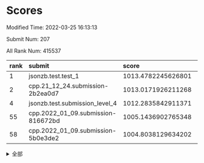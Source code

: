 # Scores

Modified Time: 2022-03-25 16:13:13

Submit Num: 207

All Rank Num: 415537

| rank |               submit               |       score        |       sigma        | pk_num |
| :--- | :--------------------------------- | :----------------- | :----------------- | :----- |
| 1    | jsonzb.test.test_1                 | 1013.4782245626801 | 0.8106565281926731 | 8029   |
| 2    | cpp.21_12_24.submission-2b2ea0d7   | 1013.0171926211268 | 0.8048326270810883 | 8031   |
| 4    | jsonzb.test.submission_level_4     | 1012.2835842911371 | 0.78642245074719   | 8024   |
| 55   | cpp.2022_01_09.submission-816672bd | 1005.1436902765348 | 0.7140604563554005 | 8024   |
| 58   | cpp.2022_01_09.submission-5b0e3de2 | 1004.8038129634202 | 0.719256177388835  | 8035   |


<details>
<summary>全部</summary>

| rank |                 submit                 |       score        |       sigma        | pk_num |
| :--- | :------------------------------------- | :----------------- | :----------------- | :----- |
| 1    | jsonzb.test.test_1                     | 1013.4782245626801 | 0.8106565281926731 | 8029   |
| 2    | cpp.21_12_24.submission-2b2ea0d7       | 1013.0171926211268 | 0.8048326270810883 | 8031   |
| 3    | gobigger.level_3.submission_level_3_30 | 1012.6310992559988 | 0.7892799495043026 | 8025   |
| 4    | jsonzb.test.submission_level_4         | 1012.2835842911371 | 0.78642245074719   | 8024   |
| 5    | gobigger.level_3.submission_level_3_22 | 1011.9250991525709 | 0.7880691089410392 | 8028   |
| 6    | gobigger.level_3.submission_level_3_1  | 1011.3565437897782 | 0.7901172545639442 | 8031   |
| 7    | gobigger.level_3.submission_level_3_28 | 1010.8389010858951 | 0.7831876788031475 | 8035   |
| 8    | gobigger.level_3.submission_level_3_25 | 1010.7335390748627 | 0.7750248143906345 | 8026   |
| 9    | gobigger.level_3.submission_level_3_45 | 1010.7159221916642 | 0.7667422167225802 | 8029   |
| 10   | gobigger.level_3.submission_level_3_3  | 1010.7100859322497 | 0.7635292019114585 | 8023   |
| 11   | gobigger.level_3.submission_level_3_8  | 1010.6853698832051 | 0.7551435091203627 | 8034   |
| 12   | gobigger.level_3.submission_level_3_2  | 1010.5398224888072 | 0.7661557611013108 | 8034   |
| 13   | gobigger.level_3.submission_level_3_32 | 1010.477289976658  | 0.8034447404762928 | 8032   |
| 14   | gobigger.level_3.submission_level_3_6  | 1010.4094416768097 | 0.7662703310066172 | 8028   |
| 15   | gobigger.level_3.submission_level_3_47 | 1010.3978005895653 | 0.7756101332614249 | 8030   |
| 16   | gobigger.level_3.submission_level_3_11 | 1010.3490919767409 | 0.7555679136302478 | 8028   |
| 17   | gobigger.level_3.submission_level_3_43 | 1010.3181140450848 | 0.7850689204722636 | 8030   |
| 18   | gobigger.level_3.submission_level_3_26 | 1010.26857827476   | 0.7632904555256016 | 8027   |
| 19   | gobigger.level_3.submission_level_3_18 | 1010.2563513074142 | 0.8010111182196282 | 8025   |
| 20   | gobigger.level_3.submission_level_3_13 | 1010.2147358534797 | 0.7698393581990772 | 8032   |
| 21   | gobigger.level_3.submission_level_3_35 | 1010.2123180031163 | 0.7568619475139772 | 8032   |
| 22   | gobigger.level_3.submission_level_3_44 | 1010.1859250317609 | 0.7570562841906762 | 8034   |
| 23   | gobigger.level_3.submission_level_3_49 | 1010.1756911486509 | 0.7576170880499774 | 8029   |
| 24   | gobigger.level_3.submission_level_3_21 | 1010.1736348116364 | 0.7644064531894231 | 8024   |
| 25   | gobigger.level_3.submission_level_3_42 | 1010.12021563658   | 0.7593438619728969 | 8032   |
| 26   | gobigger.level_3.submission_level_3_48 | 1010.1034553959656 | 0.7474098641054282 | 8032   |
| 27   | gobigger.level_3.submission_level_3_41 | 1010.1024562539951 | 0.7639738661420935 | 8034   |
| 28   | gobigger.level_3.submission_level_3_16 | 1010.0823374254753 | 0.7735440394195812 | 8026   |
| 29   | gobigger.level_3.submission_level_3_14 | 1010.0340897014221 | 0.7536340972735458 | 8031   |
| 30   | gobigger.level_3.submission_level_3_27 | 1010.0303722816833 | 0.7689604004865424 | 8031   |
| 31   | gobigger.level_3.submission_level_3_34 | 1009.9839373872368 | 0.760160828686057  | 8028   |
| 32   | gobigger.level_3.submission_level_3_23 | 1009.9352798671044 | 0.7712739210658663 | 8033   |
| 33   | gobigger.level_3.submission_level_3_5  | 1009.8091344489951 | 0.7459488701831655 | 8033   |
| 34   | gobigger.level_3.submission_level_3_39 | 1009.7519131178975 | 0.7549040330583667 | 8033   |
| 35   | gobigger.level_3.submission_level_3_40 | 1009.6928251549451 | 0.7567924535442969 | 8028   |
| 36   | gobigger.level_3.submission_level_3_10 | 1009.6869796782265 | 0.7552107193535884 | 8028   |
| 37   | gobigger.level_3.submission_level_3_33 | 1009.5812207683797 | 0.7650153254392519 | 8034   |
| 38   | gobigger.level_3.submission_level_3_17 | 1009.5301403273371 | 0.739424591216818  | 8022   |
| 39   | gobigger.level_3.submission_level_3_19 | 1009.5258581738286 | 0.7599265685725186 | 8033   |
| 40   | gobigger.level_3.submission_level_3_24 | 1009.48575155705   | 0.7445317831687098 | 8030   |
| 41   | gobigger.level_3.submission_level_3_12 | 1009.2981469056689 | 0.758045589926407  | 8026   |
| 42   | gobigger.level_3.submission_level_3_31 | 1009.2320408405939 | 0.7728937076685161 | 8027   |
| 43   | gobigger.level_3.submission_level_3_7  | 1009.1464293240324 | 0.7625734294470908 | 8029   |
| 44   | gobigger.level_3.submission_level_3_37 | 1009.055770353479  | 0.7710279130196833 | 8031   |
| 45   | gobigger.level_3.submission_level_3_4  | 1009.0361124243723 | 0.7322911390676332 | 8034   |
| 46   | gobigger.level_3.submission_level_3_20 | 1008.8278267880895 | 0.7327444781845914 | 8029   |
| 47   | gobigger.level_3.submission_level_3_29 | 1008.822118712403  | 0.7694624905114821 | 8027   |
| 48   | gobigger.level_3.submission_level_3_36 | 1008.6675481564963 | 0.7365802062641122 | 8032   |
| 49   | gobigger.level_3.submission_level_3_9  | 1008.6435975847114 | 0.742859839771788  | 8025   |
| 50   | gobigger.level_3.submission_level_3_46 | 1008.4209695354555 | 0.749992708498831  | 8032   |
| 51   | gobigger.level_3.submission_level_3_38 | 1008.4068308386903 | 0.7462692033871574 | 8033   |
| 52   | gobigger.level_3.submission_level_3_0  | 1008.339425114901  | 0.7507433316837983 | 8037   |
| 53   | gobigger.level_3.submission_level_3_15 | 1008.2358937115416 | 0.7499860697153876 | 8028   |
| 54   | gobigger.level_1.submission_level_1_24 | 1005.1705928118221 | 0.7277718424973841 | 8028   |
| 55   | cpp.2022_01_09.submission-816672bd     | 1005.1436902765348 | 0.7140604563554005 | 8024   |
| 56   | gobigger.level_1.submission_level_1_13 | 1004.8653494040265 | 0.7061542007666525 | 8025   |
| 57   | gobigger.level_1.submission_level_1_15 | 1004.8248997887894 | 0.7285648576019685 | 8034   |
| 58   | cpp.2022_01_09.submission-5b0e3de2     | 1004.8038129634202 | 0.719256177388835  | 8035   |
| 59   | gobigger.level_1.submission_level_1_17 | 1004.7556371090565 | 0.7160432597881576 | 8029   |
| 60   | gobigger.level_1.submission_level_1_6  | 1004.3797007976112 | 0.7216107893293356 | 8026   |
| 61   | gobigger.level_1.submission_level_1_14 | 1004.1667650991201 | 0.7149991783274148 | 8033   |
| 62   | gobigger.level_1.submission_level_1_7  | 1004.1292151633733 | 0.7171306512627474 | 8030   |
| 63   | gobigger.level_1.submission_level_1_12 | 1004.1269398455433 | 0.7251935881379327 | 8029   |
| 64   | gobigger.level_1.submission_level_1_36 | 1004.0787481941401 | 0.7285759923158597 | 8034   |
| 65   | gobigger.level_1.submission_level_1_0  | 1004.036572751792  | 0.7189185022584247 | 8029   |
| 66   | gobigger.level_1.submission_level_1_34 | 1003.8599289597223 | 0.7133719990490549 | 8029   |
| 67   | gobigger.level_1.submission_level_1_38 | 1003.8199878688248 | 0.7153072131785503 | 8027   |
| 68   | gobigger.level_1.submission_level_1_2  | 1003.7079375518634 | 0.7153919798057322 | 8030   |
| 69   | gobigger.level_1.submission_level_1_11 | 1003.7032177574753 | 0.7277012773755194 | 8027   |
| 70   | gobigger.level_1.submission_level_1_3  | 1003.5972150981305 | 0.716715061983204  | 8032   |
| 71   | gobigger.level_1.submission_level_1_5  | 1003.534905176695  | 0.7063491814191118 | 8030   |
| 72   | gobigger.level_1.submission_level_1_19 | 1003.4193619891222 | 0.7170895128241773 | 8034   |
| 73   | gobigger.level_1.submission_level_1_4  | 1003.3680192086856 | 0.7234838028663005 | 8028   |
| 74   | gobigger.level_1.submission_level_1_31 | 1003.3506898338784 | 0.715226062452645  | 8024   |
| 75   | gobigger.level_1.submission_level_1_21 | 1003.3113453017347 | 0.707365195697208  | 8024   |
| 76   | gobigger.level_1.submission_level_1_27 | 1003.28286053191   | 0.7123168663585911 | 8029   |
| 77   | gobigger.level_1.submission_level_1_16 | 1003.2816796903263 | 0.7152133148479263 | 8031   |
| 78   | gobigger.level_1.submission_level_1_47 | 1003.2715253667775 | 0.7200026834558694 | 8030   |
| 79   | gobigger.level_1.submission_level_1_45 | 1003.2560393934126 | 0.7055544650769839 | 8033   |
| 80   | gobigger.level_1.submission_level_1_42 | 1003.2057560730015 | 0.7205849406713977 | 8037   |
| 81   | gobigger.level_1.submission_level_1_48 | 1003.2020808439515 | 0.7113864181350619 | 8031   |
| 82   | gobigger.level_1.submission_level_1_41 | 1003.1980991836735 | 0.7283575379812324 | 8022   |
| 83   | gobigger.level_1.submission_level_1_33 | 1003.193315205947  | 0.7209903019542201 | 8030   |
| 84   | gobigger.level_1.submission_level_1_46 | 1003.1641333561522 | 0.7164065768678911 | 8030   |
| 85   | gobigger.level_1.submission_level_1_1  | 1003.1575101522524 | 0.7151726178784547 | 8031   |
| 86   | gobigger.level_1.submission_level_1_10 | 1003.1380028784582 | 0.7099795317304379 | 8024   |
| 87   | gobigger.level_1.submission_level_1_9  | 1003.1336422219211 | 0.7142767614194644 | 8027   |
| 88   | gobigger.level_1.submission_level_1_40 | 1003.1230789559946 | 0.7224057352367541 | 8031   |
| 89   | gobigger.level_1.submission_level_1_18 | 1003.0909407385029 | 0.7237785058679196 | 8026   |
| 90   | gobigger.level_1.submission_level_1_37 | 1003.0478094243869 | 0.7040276270845529 | 8021   |
| 91   | gobigger.level_1.submission_level_1_49 | 1002.9930679460072 | 0.7248210804801702 | 8029   |
| 92   | gobigger.level_1.submission_level_1_28 | 1002.9726733850945 | 0.7209380031216611 | 8032   |
| 93   | gobigger.level_1.submission_level_1_20 | 1002.9198879285364 | 0.7212564779824322 | 8027   |
| 94   | gobigger.level_1.submission_level_1_29 | 1002.918239116284  | 0.7041305431888871 | 8031   |
| 95   | gobigger.level_1.submission_level_1_43 | 1002.8874327242378 | 0.7262905476325001 | 8027   |
| 96   | gobigger.level_1.submission_level_1_30 | 1002.8734123877708 | 0.7287312313959475 | 8030   |
| 97   | gobigger.level_1.submission_level_1_26 | 1002.8229864413341 | 0.7129429494906278 | 8028   |
| 98   | gobigger.level_1.submission_level_1_23 | 1002.6657983634517 | 0.7201885581318379 | 8030   |
| 99   | gobigger.level_1.submission_level_1_22 | 1002.6484128693328 | 0.7103801404709255 | 8030   |
| 100  | gobigger.level_1.submission_level_1_39 | 1002.409429954591  | 0.7086025246522948 | 8032   |
| 101  | gobigger.level_1.submission_level_1_44 | 1002.342488398906  | 0.7163472660623685 | 8030   |
| 102  | gobigger.level_1.submission_level_1_8  | 1002.2903109950684 | 0.709519925813445  | 8029   |
| 103  | gobigger.level_1.submission_level_1_32 | 1002.275668196331  | 0.7166348930375859 | 8030   |
| 104  | gobigger.level_1.submission_level_1_25 | 1002.1310026917903 | 0.7147301585175386 | 8028   |
| 105  | gobigger.level_1.submission_level_1_35 | 1002.1257474482405 | 0.7121988667645454 | 8030   |
| 106  | gobigger.random.submission_random_29   | 997.4134818637078  | 0.7152125877136343 | 8031   |
| 107  | gobigger.random.submission_random_24   | 997.3360351709265  | 0.7055661252518798 | 8032   |
| 108  | gobigger.random.submission_random_14   | 997.0338652845022  | 0.7080959162668504 | 8027   |
| 109  | gobigger.random.submission_random_47   | 996.9405881295165  | 0.7149513190150409 | 8024   |
| 110  | gobigger.random.submission_random_41   | 996.9196779983866  | 0.7091152585019962 | 8029   |
| 111  | gobigger.random.submission_random_31   | 996.865931959889   | 0.7071085278402763 | 8032   |
| 112  | gobigger.random.submission_random_25   | 996.6681720947038  | 0.7118324356518706 | 8029   |
| 113  | gobigger.random.submission_random_35   | 996.6602862003674  | 0.6999272618419586 | 8029   |
| 114  | gobigger.random.submission_random_5    | 996.6383493607786  | 0.7088490378209019 | 8030   |
| 115  | gobigger.random.submission_random_42   | 996.5735144970387  | 0.7055236330145569 | 8029   |
| 116  | gobigger.random.submission_random_18   | 996.5275477826099  | 0.7028123180925144 | 8034   |
| 117  | gobigger.random.submission_random_43   | 996.4455206756224  | 0.7139895020273821 | 8032   |
| 118  | gobigger.random.submission_random_27   | 996.4097134909334  | 0.7060360169510644 | 8032   |
| 119  | gobigger.random.submission_random_26   | 996.3795874408988  | 0.7088496654477131 | 8029   |
| 120  | gobigger.random.submission_random_38   | 996.3749510199588  | 0.7073584929319916 | 8032   |
| 121  | gobigger.random.submission_random_30   | 996.3008142317655  | 0.7131149077258988 | 8025   |
| 122  | gobigger.random.submission_random_45   | 996.2488532622148  | 0.6974509014095743 | 8026   |
| 123  | gobigger.random.submission_random_12   | 996.2262270267391  | 0.721223299863701  | 8030   |
| 124  | gobigger.random.submission_random_22   | 996.1963178860141  | 0.6995820928348093 | 8030   |
| 125  | gobigger.random.submission_random_39   | 996.1415638796611  | 0.72018709075358   | 8026   |
| 126  | gobigger.random.submission_random_46   | 996.1208958859908  | 0.7124379799979442 | 8024   |
| 127  | gobigger.random.submission_random_15   | 996.1168530503091  | 0.7096012361416363 | 8028   |
| 128  | gobigger.random.submission_random_16   | 996.0849249539818  | 0.7132383717882754 | 8034   |
| 129  | gobigger.random.submission_random_2    | 996.0836683402114  | 0.7185327580488859 | 8031   |
| 130  | gobigger.random.submission_random_48   | 996.0561930945106  | 0.7025705074904164 | 8030   |
| 131  | gobigger.random.submission_random_8    | 996.0483756375432  | 0.7095525556621773 | 8030   |
| 132  | gobigger.random.submission_random_28   | 996.039550311616   | 0.7158287507241133 | 8029   |
| 133  | gobigger.random.submission_random_11   | 995.8460955651051  | 0.7095119090601719 | 8032   |
| 134  | gobigger.random.submission_random_37   | 995.794381573136   | 0.6923612220832781 | 8030   |
| 135  | gobigger.random.submission_random_13   | 995.7773930165354  | 0.7112397337101689 | 8026   |
| 136  | gobigger.random.submission_random_33   | 995.7464035240446  | 0.7117695309837754 | 8030   |
| 137  | gobigger.random.submission_random_4    | 995.7107144688782  | 0.7024639912531544 | 8027   |
| 138  | gobigger.random.submission_random_49   | 995.6639125867267  | 0.7015559409046345 | 8027   |
| 139  | gobigger.random.submission_random_3    | 995.6300011687794  | 0.705690350495036  | 8030   |
| 140  | gobigger.random.submission_random_17   | 995.6102233827262  | 0.7020709384598547 | 8028   |
| 141  | gobigger.random.submission_random_40   | 995.5456757400045  | 0.7098964993156718 | 8036   |
| 142  | gobigger.random.submission_random_19   | 995.5412292625291  | 0.707034205168783  | 8029   |
| 143  | gobigger.random.submission_random_44   | 995.5234833433789  | 0.7086374046445348 | 8030   |
| 144  | gobigger.random.submission_random_20   | 995.4317982360217  | 0.7135874748642353 | 8033   |
| 145  | gobigger.random.submission_random_21   | 995.396769435026   | 0.7049902239200847 | 8035   |
| 146  | gobigger.random.submission_random_1    | 995.3116218118698  | 0.7251201901529687 | 8027   |
| 147  | gobigger.random.submission_random_23   | 995.2735056735594  | 0.7266479290484085 | 8030   |
| 148  | gobigger.random.submission_random_9    | 995.2425813985816  | 0.7108469212233598 | 8029   |
| 149  | gobigger.random.submission_random_7    | 995.156169528019   | 0.724700271420088  | 8032   |
| 150  | gobigger.random.submission_random_10   | 995.1496916879121  | 0.7117912290704205 | 8027   |
| 151  | gobigger.level_2.submission_level_2_32 | 994.943419008237   | 0.723359909284806  | 8029   |
| 152  | gobigger.random.submission_random_36   | 994.9042042011014  | 0.7248805547596661 | 8027   |
| 153  | gobigger.random.submission_random_0    | 994.8883136894437  | 0.7192880729205567 | 8027   |
| 154  | gobigger.random.submission_random_32   | 994.5457535711347  | 0.7236983945000393 | 8029   |
| 155  | gobigger.level_2.submission_level_2_21 | 994.3662443006681  | 0.7307677073216637 | 8034   |
| 156  | gobigger.level_2.submission_level_2_42 | 994.3185465047799  | 0.7358796223985481 | 8024   |
| 157  | gobigger.random.submission_random_6    | 994.2722779577437  | 0.7185072014285525 | 8031   |
| 158  | gobigger.random.submission_random_34   | 993.8949136086158  | 0.7124378779459758 | 8032   |
| 159  | gobigger.level_2.submission_level_2_26 | 993.3745066711455  | 0.7279800008508482 | 8031   |
| 160  | gobigger.level_2.submission_level_2_48 | 993.3104781538536  | 0.7463542613607504 | 8032   |
| 161  | gobigger.level_2.submission_level_2_46 | 993.2472418016472  | 0.7346311499466336 | 8030   |
| 162  | gobigger.level_2.submission_level_2_4  | 993.2124777821957  | 0.738250725238222  | 8036   |
| 163  | gobigger.level_2.submission_level_2_38 | 993.1702866824302  | 0.745992820229775  | 8027   |
| 164  | gobigger.level_2.submission_level_2_45 | 993.1033669493762  | 0.7221151928234442 | 8029   |
| 165  | gobigger.level_2.submission_level_2_39 | 993.0997619519038  | 0.7291181064233584 | 8029   |
| 166  | gobigger.level_2.submission_level_2_31 | 993.0756187285509  | 0.7464683832513326 | 8031   |
| 167  | gobigger.level_2.submission_level_2_6  | 993.0544981189541  | 0.7384624977161213 | 8030   |
| 168  | gobigger.level_2.submission_level_2_20 | 992.9229033793135  | 0.7325761321352622 | 8031   |
| 169  | gobigger.level_2.submission_level_2_3  | 992.9152867341172  | 0.7307275078393191 | 8027   |
| 170  | gobigger.level_2.submission_level_2_0  | 992.7541619086995  | 0.7408862177314164 | 8031   |
| 171  | gobigger.level_2.submission_level_2_19 | 992.7419473494549  | 0.7215275316415032 | 8028   |
| 172  | gobigger.level_2.submission_level_2_11 | 992.5288701507686  | 0.7408284691746148 | 8032   |
| 173  | gobigger.level_2.submission_level_2_8  | 992.5141406040663  | 0.7403668433668862 | 8033   |
| 174  | gobigger.level_2.submission_level_2_37 | 992.4366137475994  | 0.7314748892388299 | 8031   |
| 175  | gobigger.level_2.submission_level_2_40 | 992.3678852207742  | 0.7526651794401894 | 8031   |
| 176  | gobigger.level_2.submission_level_2_15 | 992.3418042601694  | 0.7442442016483461 | 8033   |
| 177  | gobigger.level_2.submission_level_2_10 | 992.31564740055    | 0.7393258592556767 | 8030   |
| 178  | gobigger.level_2.submission_level_2_2  | 992.3152669307685  | 0.731758123850063  | 8025   |
| 179  | gobigger.level_2.submission_level_2_16 | 992.313943503688   | 0.7382305883777354 | 8030   |
| 180  | gobigger.level_2.submission_level_2_27 | 992.2555455028106  | 0.7380802979249829 | 8031   |
| 181  | gobigger.level_2.submission_level_2_24 | 992.1793439287615  | 0.7434307756684794 | 8033   |
| 182  | gobigger.level_2.submission_level_2_1  | 992.1418404731918  | 0.7508051059749911 | 8026   |
| 183  | gobigger.level_2.submission_level_2_18 | 992.1261165550095  | 0.7405187795990564 | 8026   |
| 184  | gobigger.level_2.submission_level_2_23 | 991.9696319689363  | 0.7465610612807836 | 8031   |
| 185  | gobigger.level_2.submission_level_2_36 | 991.9316577068694  | 0.7350836139314312 | 8025   |
| 186  | gobigger.level_2.submission_level_2_29 | 991.9137187869045  | 0.7560194567891133 | 8031   |
| 187  | gobigger.level_2.submission_level_2_5  | 991.8805274875238  | 0.737301656685433  | 8037   |
| 188  | gobigger.level_2.submission_level_2_22 | 991.7371053652515  | 0.7451027028079348 | 8036   |
| 189  | gobigger.level_2.submission_level_2_44 | 991.7203095792634  | 0.7591166086446741 | 8032   |
| 190  | gobigger.level_2.submission_level_2_47 | 991.6672774041053  | 0.7415743579646404 | 8028   |
| 191  | gobigger.level_2.submission_level_2_13 | 991.6655344539708  | 0.7624965422331117 | 8029   |
| 192  | gobigger.level_2.submission_level_2_7  | 991.6470155691553  | 0.7533560405968082 | 8032   |
| 193  | gobigger.level_2.submission_level_2_41 | 991.6213560367303  | 0.7489184078061286 | 8029   |
| 194  | gobigger.level_2.submission_level_2_12 | 991.517682155187   | 0.7478869475418419 | 8035   |
| 195  | gobigger.level_2.submission_level_2_34 | 991.4783599785476  | 0.7384683301817974 | 8031   |
| 196  | gobigger.level_2.submission_level_2_33 | 991.3761761731138  | 0.7622611871485226 | 8031   |
| 197  | gobigger.level_2.submission_level_2_49 | 991.1982931391203  | 0.7625916958464746 | 8032   |
| 198  | gobigger.level_2.submission_level_2_28 | 991.1577677635831  | 0.7459799503469162 | 8026   |
| 199  | gobigger.level_2.submission_level_2_43 | 991.1559671816703  | 0.7673544522754165 | 8026   |
| 200  | gobigger.level_2.submission_level_2_14 | 990.9640459984125  | 0.7639729955362661 | 8031   |
| 201  | gobigger.level_2.submission_level_2_35 | 990.9294744064263  | 0.7623232685592993 | 8032   |
| 202  | gobigger.level_2.submission_level_2_30 | 990.8240930693054  | 0.7561103058020515 | 8033   |
| 203  | gobigger.level_2.submission_level_2_9  | 990.8180831940971  | 0.7469131117020186 | 8035   |
| 204  | gobigger.level_2.submission_level_2_17 | 990.5140937730936  | 0.767476614496231  | 8031   |
| 205  | gobigger.level_2.submission_level_2_25 | 989.6005798792434  | 0.770156849690511  | 8030   |
| 206  | gobigger.none.submission_none_0        | 978.4067776960338  | 1.2250870912576441 | 8030   |
| 207  | gobigger.none.submission_none_1        | 976.2251372798906  | 1.4672478266578923 | 8025   |

</details>